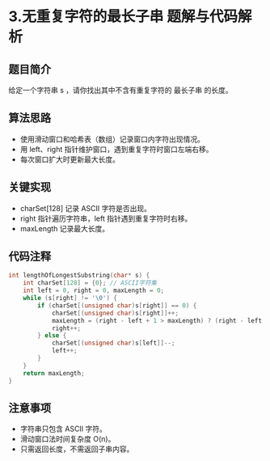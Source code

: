 # 3.无重复字符的最长子串 题解与代码解析

## 题目简介
给定一个字符串 s ，请你找出其中不含有重复字符的 最长子串 的长度。

## 算法思路
- 使用滑动窗口和哈希表（数组）记录窗口内字符出现情况。
- 用 left、right 指针维护窗口，遇到重复字符时窗口左端右移。
- 每次窗口扩大时更新最大长度。

## 关键实现
- charSet[128] 记录 ASCII 字符是否出现。
- right 指针遍历字符串，left 指针遇到重复字符时右移。
- maxLength 记录最大长度。

## 代码注释
```c
int lengthOfLongestSubstring(char* s) {
    int charSet[128] = {0}; // ASCII字符集
    int left = 0, right = 0, maxLength = 0;
    while (s[right] != '\0') {
        if (charSet[(unsigned char)s[right]] == 0) {
            charSet[(unsigned char)s[right]]++;
            maxLength = (right - left + 1 > maxLength) ? (right - left + 1) : maxLength;
            right++;
        } else {
            charSet[(unsigned char)s[left]]--;
            left++;
        }
    }
    return maxLength;
}
```

## 注意事项
- 字符串只包含 ASCII 字符。
- 滑动窗口法时间复杂度 O(n)。
- 只需返回长度，不需返回子串内容。
